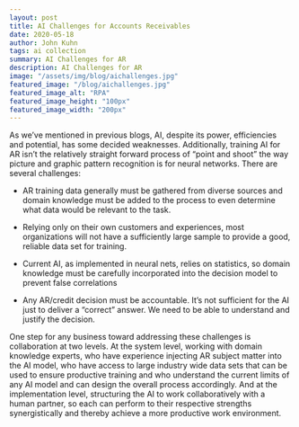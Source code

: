 ```yaml
---
layout: post
title: AI Challenges for Accounts Receivables
date: 2020-05-18
author: John Kuhn
tags: ai collection
summary: AI Challenges for AR
description: AI Challenges for AR
image: "/assets/img/blog/aichallenges.jpg"
featured_image: "/blog/aichallenges.jpg"
featured_image_alt: "RPA"
featured_image_height: "100px"
featured_image_width: "200px"
---
```


As we’ve mentioned in previous blogs, AI, despite its power, efficiencies and potential, has some decided weaknesses.  Additionally, training AI for AR isn’t the relatively straight forward process of “point and shoot” the way picture and graphic pattern recognition is for neural networks.  There are several challenges:

- AR training data generally must be gathered from diverse sources and domain knowledge must be added to the process to even determine what data would be relevant to the task. 

- Relying only on their own customers and experiences, most organizations will not have a sufficiently large sample to provide a good, reliable data set for training.

- Current AI, as implemented in neural nets, relies on statistics, so domain knowledge must be carefully incorporated into the decision model to prevent false correlations

- Any AR/credit decision must be accountable.  It’s not sufficient for the AI just to deliver a “correct” answer.  We need to be able to understand and justify the decision.

One step for any business toward addressing these challenges is collaboration at two levels.   At the system level, working with domain knowledge experts, who have experience injecting AR subject matter into the AI model, who have access to large industry wide data sets that can be used to ensure productive training and who understand the current limits of any AI model and can design the overall process accordingly.  And at the implementation level, structuring the AI to work collaboratively with a human partner, so each can perform to their respective strengths synergistically and thereby achieve a more productive work environment.  




